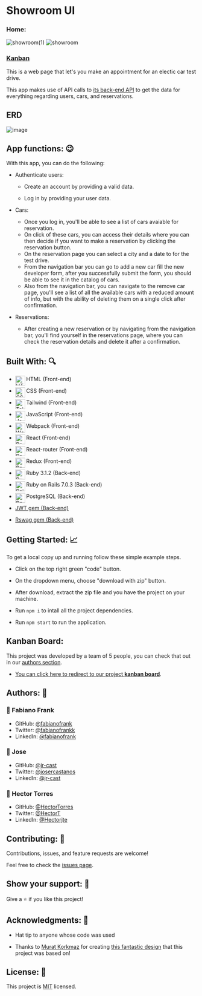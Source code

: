 # Showroom UI

### Home:
![showroom(1)](https://user-images.githubusercontent.com/68971295/196065323-c4b45e7b-b2bd-467a-bdab-036fc8b07747.png)
![showroom](https://user-images.githubusercontent.com/68971295/196065186-cacd61f4-e1c4-4aa0-ab16-8b2e7e17f2b1.png)

### [Kanban](https://user-images.githubusercontent.com/68971295/194431486-c8364654-3faa-49a7-8ea2-f4b954b8d793.png)


This is a web page that let's you make an appointment for an electic car test drive.

This app makes use of API calls to [its back-end API](https://github.com/fabianofrank/showroom-api) to get the data for everything regarding users, cars, and reservations.

## ERD
![image](https://user-images.githubusercontent.com/58822719/194433267-e653e8aa-103c-4528-b204-25fd05aa9075.png)

## App functions: :wink:

With this app, you can do the following:

- Authenticate users:
  - Create an account by providing a valid data.

  - Log in by providing your user data.

- Cars:
  - Once you log in, you'll be able to see a list of cars       avaiable for reservation.
  - On click of these cars, you can access their details where you can then decide if you want to make a reservation by clicking the reservation button.
  - On the reservation page you can select a city and a date to for the test drive.
  - From the navigation bar you can go to add a new car fill the new developer form, after you successfully submit the form, you should be able to see it in the catalog of cars.
  - Also from the navigation bar, you can navigate  to the remove car page, you'll see a list of all the available cars with a reduced amount of info, but with the ability of deleting them on a single click after confirmation.
- Reservations:
  - After creating a new reservation or by navigating from the navigation bar, you'll find yourself in the reservations page, where you can check the reservation details and delete it after a confirmation.
  
  
## Built With: :mag:

- HTML (Front-end) <img align="left" alt="HTML5" width="26px" src="https://github.com/get-icon/geticon/raw/master/icons/html-5.svg" />
- CSS (Front-end) <img align="left" alt="CSS3" width="26px" src="https://github.com/get-icon/geticon/raw/master/icons/css-3.svg" />
- Tailwind (Front-end) <img align="left" alt="Tailwind" width="26px" src="https://github.com/get-icon/geticon/raw/master/icons/tailwindcss-icon.svg" />
- JavaScript (Front-end) <img align="left" alt="JavaScript" width="26px" src="https://github.com/get-icon/geticon/raw/master/icons/javascript.svg" />
- Webpack (Front-end) <img align="left" alt="Webpack" width="26px" src="https://github.com/get-icon/geticon/raw/master/icons/webpack.svg" />
- React (Front-end) <img align="left" alt="React" width="26px" src="https://github.com/get-icon/geticon/raw/master/icons/react.svg" />
- React-router (Front-end) <img align="left" alt="React-router" width="26px" src="https://github.com/get-icon/geticon/raw/master/icons/react-router.svg" />
- Redux (Front-end) <img align="left" alt="Redux" width="26px" src="https://github.com/get-icon/geticon/raw/master/icons/redux.svg" />

- Ruby 3.1.2 (Back-end) <img align="left" alt="Ruby" width="26px" src="https://github.com/get-icon/geticon/raw/master/icons/ruby.svg" />
- Ruby on Rails 7.0.3 (Back-end) <img align="left" alt="Rails" width="26px" src="https://github.com/get-icon/geticon/raw/master/icons/rails.svg" />
- PostgreSQL (Back-end) <img align="left" alt="Postgresql" width="26px" src="https://github.com/get-icon/geticon/raw/master/icons/postgresql.svg" />
- [JWT gem (Back-end)](https://github.com/jwt/ruby-jwt)
- [Rswag gem (Back-end)](https://github.com/rswag/rswag)

## Getting Started: :chart_with_upwards_trend:
To get a local copy up and running follow these simple example steps.

- Click on the top right green "code" button.

- On the dropdown menu, choose "download with zip" button.

- After download, extract the zip file and you have the project on your machine.

- Run `npm i` to intall all the project dependencies.

- Run `npm start` to run the application.


## Kanban Board: 

This project was developed by a team of 5 people, you can check that out in our [authors section](#authors-).

- [You can click here to redirect to our project **kanban board**](https://github.com/users/jr-cast/projects/8).

## Authors: 👋

### 👤 Fabiano Frank

- GitHub: [@fabianofrank](https://github.com/fabianofrank)
- Twitter: [@fabianofrankk](https://twitter.com/fabianofrankk)
- LinkedIn: [@fabianofrank](https://www.linkedin.com/in/fabianofrank/)

### 👤 Jose

- GitHub: [@jr-cast](https://github.com/jr-cast)
- Twitter: [@josercastanos](https://twitter.com/josercastanos)
- LinkedIn: [@jr-cast](https://linkedin.com/in/jr-cast)

### 👤 Hector Torres

- GitHub: [@HectorTorres](https://github.com/HectorTorresE)
- Twitter: [@HectorT](https://twitter.com/HectorT00406915)
- LinkedIn: [@Hectorjte](https://www.linkedin.com/in/hectorjte/)

## Contributing: 🤝

Contributions, issues, and feature requests are welcome!

Feel free to check the [issues page](../../issues/).

## Show your support: 🌟

Give a ⭐️ if you like this project!

## Acknowledgments: 📝

- Hat tip to anyone whose code was used

- Thanks to [Murat Korkmaz](https://www.behance.net/muratk) for creating [this fantastic design](https://www.behance.net/gallery/26425031/Vespa-Responsive-Redesign) that this project was based on!

## License: :monocle_face:

This project is [MIT](./LICENSE) licensed.
